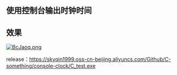 ## 使用控制台输出时钟时间


## 效果

[![BcJaoq.png](https://s1.ax1x.com/2020/11/04/BcJaoq.png)](https://imgchr.com/i/BcJaoq)

release：<https://skyqin1999.oss-cn-beijing.aliyuncs.com/Github/C-something/console-clock/C_test.exe>
